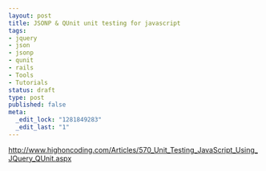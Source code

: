 ```yaml
--- 
layout: post
title: JSONP & QUnit unit testing for javascript
tags: 
- jquery
- json
- jsonp
- qunit
- rails
- Tools
- Tutorials
status: draft
type: post
published: false
meta: 
  _edit_lock: "1281849283"
  _edit_last: "1"
---
```

http://www.highoncoding.com/Articles/570_Unit_Testing_JavaScript_Using_JQuery_QUnit.aspx
